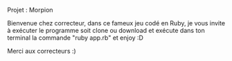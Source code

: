 Projet : Morpion

Bienvenue chez correcteur, dans ce fameux jeu codé en Ruby, je vous invite à exécuter le programme soit clone ou download 
et exécute dans ton terminal la commande "ruby app.rb" et enjoy :D


Merci aux correcteurs :)

